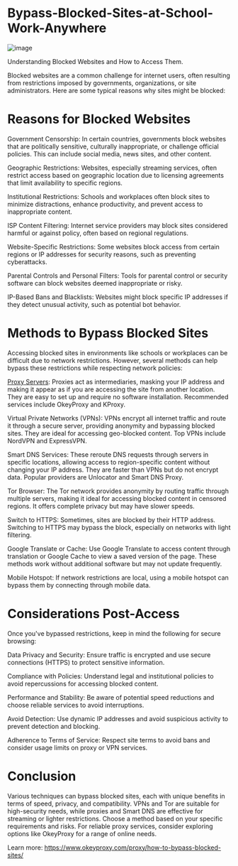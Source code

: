# Bypass-Blocked-Sites-at-School-Work-Anywhere
![image](https://github.com/user-attachments/assets/728315ba-ead7-4658-95a5-d0100ec3baca)

Understanding Blocked Websites and How to Access Them.

Blocked websites are a common challenge for internet users, often resulting from restrictions imposed by governments, organizations, or site administrators. Here are some typical reasons why sites might be blocked:

# Reasons for Blocked Websites
Government Censorship: In certain countries, governments block websites that are politically sensitive, culturally inappropriate, or challenge official policies. This can include social media, news sites, and other content.

Geographic Restrictions: Websites, especially streaming services, often restrict access based on geographic location due to licensing agreements that limit availability to specific regions.

Institutional Restrictions: Schools and workplaces often block sites to minimize distractions, enhance productivity, and prevent access to inappropriate content.

ISP Content Filtering: Internet service providers may block sites considered harmful or against policy, often based on regional regulations.

Website-Specific Restrictions: Some websites block access from certain regions or IP addresses for security reasons, such as preventing cyberattacks.

Parental Controls and Personal Filters: Tools for parental control or security software can block websites deemed inappropriate or risky.

IP-Based Bans and Blacklists: Websites might block specific IP addresses if they detect unusual activity, such as potential bot behavior.

# Methods to Bypass Blocked Sites
Accessing blocked sites in environments like schools or workplaces can be difficult due to network restrictions. However, several methods can help bypass these restrictions while respecting network policies:

[Proxy Servers](https://www.okeyproxy.com/): Proxies act as intermediaries, masking your IP address and making it appear as if you are accessing the site from another location. They are easy to set up and require no software installation. Recommended services include OkeyProxy and KProxy.

Virtual Private Networks (VPNs): VPNs encrypt all internet traffic and route it through a secure server, providing anonymity and bypassing blocked sites. They are ideal for accessing geo-blocked content. Top VPNs include NordVPN and ExpressVPN.

Smart DNS Services: These reroute DNS requests through servers in specific locations, allowing access to region-specific content without changing your IP address. They are faster than VPNs but do not encrypt data. Popular providers are Unlocator and Smart DNS Proxy.

Tor Browser: The Tor network provides anonymity by routing traffic through multiple servers, making it ideal for accessing blocked content in censored regions. It offers complete privacy but may have slower speeds.

Switch to HTTPS: Sometimes, sites are blocked by their HTTP address. Switching to HTTPS may bypass the block, especially on networks with light filtering.

Google Translate or Cache: Use Google Translate to access content through translation or Google Cache to view a saved version of the page. These methods work without additional software but may not update frequently.

Mobile Hotspot: If network restrictions are local, using a mobile hotspot can bypass them by connecting through mobile data.

# Considerations Post-Access
Once you've bypassed restrictions, keep in mind the following for secure browsing:

Data Privacy and Security: Ensure traffic is encrypted and use secure connections (HTTPS) to protect sensitive information.

Compliance with Policies: Understand legal and institutional policies to avoid repercussions for accessing blocked content.

Performance and Stability: Be aware of potential speed reductions and choose reliable services to avoid interruptions.

Avoid Detection: Use dynamic IP addresses and avoid suspicious activity to prevent detection and blocking.

Adherence to Terms of Service: Respect site terms to avoid bans and consider usage limits on proxy or VPN services.

# Conclusion
Various techniques can bypass blocked sites, each with unique benefits in terms of speed, privacy, and compatibility. VPNs and Tor are suitable for high-security needs, while proxies and Smart DNS are effective for streaming or lighter restrictions. Choose a method based on your specific requirements and risks. For reliable proxy services, consider exploring options like OkeyProxy for a range of online needs.

Learn more: https://www.okeyproxy.com/proxy/how-to-bypass-blocked-sites/

